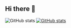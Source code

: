 ## Hi there 👋

<!--
**Douglasjose3/Douglasjose3** is a ✨ _special_ ✨ repository because its `README.md` (this file) appears on your GitHub profile.

Here are some ideas to get you started:

- 🔭 I’m currently working on ...
- 🌱 I’m currently learning ...
- 👯 I’m looking to collaborate on ...
- 🤔 I’m looking for help with ...
- 💬 Ask me about ...
- 📫 How to reach me: ...
- 😄 Pronouns: ...
- ⚡ Fun fact: ...
-->

![GitHub stats](https://github-readme-stats.vercel.app/api?username=douglasjose3&theme=radical_icons=true)
[![GitHub stats](https://github-readme-stats.vercel.app/api?username=douglasjose3)](https://github.com/douglasjose3/github-readme-stats)
